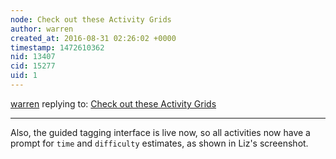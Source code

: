 ```yaml
---
node: Check out these Activity Grids
author: warren
created_at: 2016-08-31 02:26:02 +0000
timestamp: 1472610362
nid: 13407
cid: 15277
uid: 1
---
```




[warren](../profile/warren) replying to: [Check out these Activity Grids](../notes/liz/08-30-2016/check-out-these-activity-grids)

----
Also, the guided tagging interface is live now, so all activities now have a prompt for `time` and `difficulty` estimates, as shown in Liz's screenshot. 